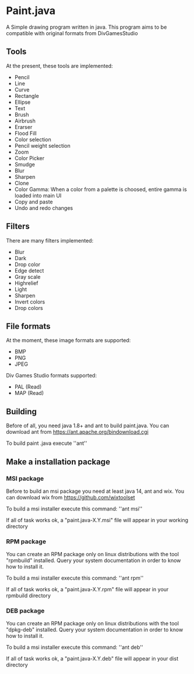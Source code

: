 # Paint.java
A Simple drawing program written in java. This program aims to be compatible with original formats from DivGamesStudio

## Tools
At the present, these tools are implemented:
- Pencil
- Line
- Curve
- Rectangle
- Ellipse
- Text
- Brush
- Airbrush
- Erarser
- Flood Fill
- Color selection
- Pencil weight selection
- Zoom
- Color Picker
- Smudge
- Blur
- Sharpen
- Clone
- Color Gamma: When a color from a palette is choosed, entire gamma is loaded into main UI
- Copy and paste
- Undo and redo changes

## Filters
There are many filters implemented:
- Blur
- Dark
- Drop color
- Edge detect
- Gray scale
- Highrelief
- Light
- Sharpen
- Invert colors
- Drop colors

## File formats
At the moment, these image formats are supported:
- BMP
- PNG
- JPEG

Div Games Studio formats supported:
- PAL (Read)
- MAP (Read)

## Building
Before of all, you need java 1.8+ and ant to build paint.java. You can download ant from https://ant.apache.org/bindownload.cgi

To build paint .java execute ''ant''

## Make a installation package
### MSI package
Before to build an msi package you need at least java 14, ant and wix. You can download wix from https://github.com/wixtoolset

To build a msi installer execute this command:
  ''ant msi''

If all of task works ok, a "paint.java-X.Y.msi" file will appear in your working directory

### RPM package
You can create an RPM package only on linux distributions with the tool "rpmbuild" installed. Query your system documentation in order to know how to install it.

To build a msi installer execute this command:
  ''ant rpm''

If all of task works ok, a "paint.java-X.Y.rpm" file will appear in your rpmbuild directory

### DEB package
You can create an RPM package only on linux distributions with the tool "dpkg-deb" installed. Query your system documentation in order to know how to install it.

To build a msi installer execute this command:
  ''ant deb''

If all of task works ok, a "paint.java-X.Y.deb" file will appear in your dist directory

